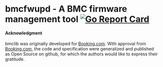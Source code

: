 # bmcfwupd - A BMC firmware management tool [![Go Report Card](https://goreportcard.com/badge/github.com/bmc-toolbox/bmcfwupd)](https://goreportcard.com/report/github.com/bmc-toolbox/bmcfwupd)

#### Acknowledgment

bmclib was originally developed for [Booking.com](http://www.booking.com).
With approval from [Booking.com](http://www.booking.com), the code and
specification were generalized and published as Open Source on github, for
which the authors would like to express their gratitude.
